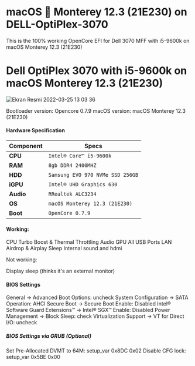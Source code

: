 # macOS  Monterey 12.3 (21E230) on DELL-OptiPlex-3070

This is the 100% working OpenCore EFI for Dell 3070 MFF with i5-9600k on macOS Monterey 12.3 (21E230)
 

Dell OptiPlex 3070 with i5-9600k on macOS Monterey 12.3 (21E230)
============================================

![Ekran Resmi 2022-03-25 13 03 36](https://user-images.githubusercontent.com/68928938/160117667-2b9e7cad-6423-494b-aa53-57ed0075bed8.png)


Bootloader version: Opencore 0.7.9
macOS version: macOS Monterey 12.3 (21E230)

#### Hardware Specification
| Component | Specs |
|------------|----------------------------------------|
| **CPU**     | `Intel® Core™ i5-9600k` |   
| **RAM**     | `8gb DDR4 2400MHZ`|   
| **HDD**     | `Samsung EVO 970 NVMe SSD 256GB`|
| **iGPU**    | `Intel® UHD Graphics 630`|
| **Audio**   | `RRealtek ALC3234`|
| **OS**      | `macOS Monterey 12.3 (21E230)`|
| **Boot**    | `OpenCore 0.7.9`|


#### Working: 

CPU Turbo Boost & Thermal Throttling
Audio
GPU 
All USB Ports
LAN
Airdrop & Airplay
Sleep
Internal sound and hdmi

Not working: 

Display sleep (thinks it's an external monitor)  

#### BIOS Settings

General → Advanced Boot Options: uncheck
System Configuration → SATA Operation: AHCI
Secure Boot → Secure Boot Enable: Disabled
Intel® Software Guard Extensions™ → Intel® SGX™ Enable: Disabled
Power Management → Block Sleep: check
Virtualization Support → VT for Direct I/O: uncheck

##### BIOS Settings via GRUB (Optional)

Set Pre-Allocated DVMT to 64M: setup_var 0x8DC 0x02
Disable CFG lock: setup_var 0x5BE 0x00
